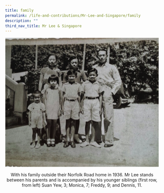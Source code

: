 ```yaml
---
title: family
permalink: /life-and-contributions/Mr-Lee-and-Singapore/family
description: ""
third_nav_title: Mr Lee & Singapore
---
```

![Alt text for image on Isomer site](/images/mr-lee-and-singapore/Family.jpg)
<center>With his family outside their Norfolk Road home in 1936. Mr Lee stands between his parents and is accompanied by his younger siblings (first row, from left) Suan Yew, 3; Monica, 7; Freddy, 9; and Dennis, 11.</center>

